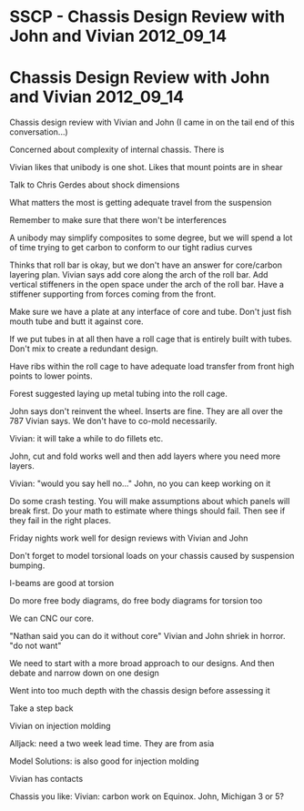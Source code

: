 # SSCP - Chassis Design Review with John and Vivian 2012_09_14

# Chassis Design Review with John and Vivian 2012_09_14

Chassis design review with Vivian and John (I came in on the tail end of this conversation...)

Concerned about complexity of internal chassis. There is

Vivian likes that unibody is one shot. Likes that mount points are in shear

Talk to Chris Gerdes about shock dimensions

What matters the most is getting adequate travel from the suspension

Remember to make sure that there won't be interferences

A unibody may simplify composites to some degree, but we will spend a lot of time trying to get carbon to conform to our tight radius curves

Thinks that roll bar is okay, but we don't have an answer for core/carbon layering plan. Vivian says add core along the arch of the roll bar. Add vertical stiffeners in the open space under the arch of the roll bar. Have a stiffener supporting from forces coming from the front.

Make sure we have a plate at any interface of core and tube. Don't just fish mouth tube and butt it against core.

If we put tubes in at all then have a roll cage that is entirely built with tubes. Don't mix to create a redundant design.

Have ribs within the roll cage to have adequate load transfer from front high points to lower points.

Forest suggested laying up metal tubing into the roll cage. 

John says don't reinvent the wheel. Inserts are fine. They are all over the 787 Vivian says. We don't have to co-mold necessarily. 

Vivian: it will take a while to do fillets etc.

John, cut and fold works well and then add layers where you need more layers.

Vivian: "would you say hell no…" John, no you can keep working on it

Do some crash testing. You will make assumptions about which panels will break first. Do your math to estimate where things should fail. Then see if they fail in the right places.

Friday nights work well for design reviews with Vivian and John

Don't forget to model torsional loads on your chassis caused by suspension bumping. 

I-beams are good at torsion

Do more free body diagrams, do free body diagrams for torsion too

We can CNC our core. 

"Nathan said you can do it without core" Vivian and John shriek in horror. "do not want"

We need to start with a more broad approach to our designs. And then debate and narrow down on one design

Went into too much depth with the chassis design before assessing it

Take a step back

Vivian on injection molding

Alljack: need a two week lead time. They are from asia

Model Solutions: is also good for injection molding

Vivian has contacts

Chassis you like: Vivian: carbon work on Equinox. John, Michigan 3 or 5?

